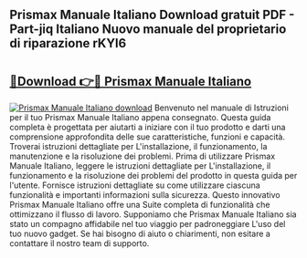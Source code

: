 ## Prismax Manuale Italiano Download gratuit PDF - Part-jiq Italiano Nuovo manuale del proprietario di riparazione rKYl6

# <h2><a href="http://dfcx2io.blite.top/?on=Prismax+Manuale+Italiano">🔗Download 👉🔴 Prismax Manuale Italiano</a></h2>

[![Prismax Manuale Italiano download](https://i.imgur.com/lujVjoI.png)](http://dfcx2io.blite.top/?on=Prismax+Manuale+Italiano)
Benvenuto nel manuale di Istruzioni per il tuo Prismax Manuale Italiano appena consegnato. Questa guida completa è progettata per aiutarti a iniziare con il tuo prodotto e darti una comprensione approfondita delle sue caratteristiche, funzioni e capacità. Troverai istruzioni dettagliate per L'installazione, il funzionamento, la manutenzione e la risoluzione dei problemi. Prima di utilizzare Prismax Manuale Italiano, leggere le istruzioni dettagliate per L'installazione, il funzionamento e la risoluzione dei problemi del prodotto in questa guida per l'utente. Fornisce istruzioni dettagliate su come utilizzare ciascuna funzionalità e importanti informazioni sulla sicurezza. Questo innovativo Prismax Manuale Italiano offre una Suite completa di funzionalità che ottimizzano il flusso di lavoro. Supponiamo che Prismax Manuale Italiano sia stato un compagno affidabile nel tuo viaggio per padroneggiare L'uso del tuo nuovo gadget. Se hai bisogno di aiuto o chiarimenti, non esitare a contattare il nostro team di supporto.
